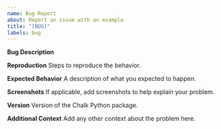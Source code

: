 ```yaml
---
name: Bug Report
about: Report an issue with an example
title: "[BUG]"
labels: bug
---
```


**Bug Description**

**Reproduction**
Steps to reproduce the behavior.

**Expected Behavior**
A description of what you expected to happen.

**Screenshots**
If applicable, add screenshots to help explain your problem.

**Version**
Version of the Chalk Python package.

**Additional Context**
Add any other context about the problem here.
